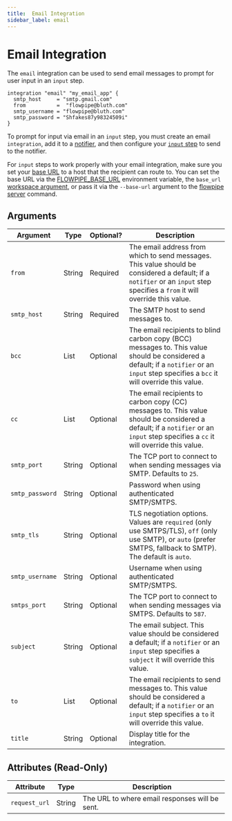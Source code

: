 ```yaml
---
title:  Email Integration
sidebar_label: email
---
```


# Email Integration

The `email` integration can be used to send email messages to prompt for user input in an `input` step.  

```hcl
integration "email" "my_email_app" {
  smtp_host     = "smtp.gmail.com"
  from          =  "flowpipe@bluth.com"
  smtp_username = "flowpipe@bluth.com"
  smtp_password = "Shfakes87y98324509i"  
}
```


To prompt for input via email in an `input` step, you must create an email `integration`, add it to a [notifier](/docs/reference/config-files/notifier), and then configure your [`input` step](/docs/flowpipe-hcl/step/input) to send to the notifier. 

For `input` steps to work properly with your email integration, make sure you set your [base URL](/docs/reference/env-vars/flowpipe_base_url) to a host that the recipient can route to.  You can set the base URL via the [FLOWPIPE_BASE_URL](/docs/reference/env-vars/flowpipe_base_url) environment variable, the `base_url` [workspace argument](/docs/reference/config-files/workspace), or pass it via the `--base-url` argument to the [flowpipe server](/docs/reference/cli/server) command.

## Arguments


| Argument        | Type      | Optional?   | Description
|-----------------|-----------|-------------|-----------------
| `from`          | String    | Required	  | The email address from which to send messages.  This value should be considered a default; if a `notifier` or an `input` step specifies a `from` it will override this value.
| `smtp_host`     | String   | Required	    | The SMTP host to send messages to.
| `bcc`            | List<String> | Optional	  | The email recipients to blind carbon copy (BCC) messages to.  This value should be considered a default; if a `notifier` or an `input` step specifies a `bcc` it will override this value.
| `cc`            | List<String> | Optional	  | The email recipients to carbon copy (CC) messages to.  This value should be considered a default; if a `notifier` or an `input` step specifies a `cc` it will override this value.
| `smtp_port`     | String   | Optional     | The TCP port to connect to when sending messages via SMTP.  Defaults to `25`.
| `smtp_password` | String   | Optional     | Password when using authenticated SMTP/SMTPS.
| `smtp_tls`      | String   | Optional     | TLS negotiation options.  Values are `required` (only use SMTPS/TLS), `off` (only use SMTP), or `auto` (prefer SMTPS, fallback to SMTP). The default is `auto`.
| `smtp_username` | String   | Optional     | Username when using authenticated SMTP/SMTPS.
| `smtps_port`    | String   | Optional     | The TCP port to connect to when sending messages via SMTPS.  Defaults to `587`.
| `subject`       | String   | Optional	    | The email subject.  This value should be considered a default; if a `notifier` or an `input` step specifies a `subject` it will override this value.
| `to`            | List<String> | Optional	  | The email recipients to send messages to.  This value should be considered a default; if a `notifier` or an `input` step specifies a `to` it will override this value.
| `title`         | String    | Optional    | Display title for the integration.


## Attributes (Read-Only)

| Attribute       | Type    |  Description
|-----------------|---------|-----------------
| `request_url`   | String  | The URL to where email responses will be sent.
